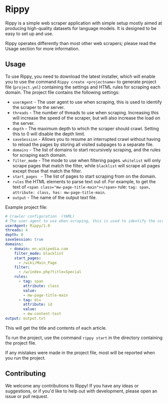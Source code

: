 # Rippy

Rippy is a simple web scraper application with simple setup mostly aimed at producing high-quality datasets for language models. It is designed to be easy to set up and use.

Rippy operates differently than most other web scrapers; please read the Usage section for more information. 

## Usage

To use Rippy, you need to download the latest installer, which will enable you to use the command `Rippy create <projectname>` to
generate project file (`project.yml`) containing the settings and HTML rules for scraping each domain. The project file contains the following settings:

* `userAgent` - The user agent to use when scraping, this is used to identify the scraper to the server.
* `threads` - The number of threads to use when scraping. Increasing this will increase the speed of the scraper, but will also increase the load on the server.
* `depth` - The maximum depth to which the scraper should crawl. Setting this to 0 will disable the depth limit.
* `saveSession` - Allows you to resume an interrupted crawl without having to reload the pages by storing all visited subpages to a separate file.
* `domains` - The list of domains to start recursively scraping, and the rules for scraping each domain.
* `filter_mode` - The mode to use when filtering pages. `whitelist` will only scrape pages that match the filter, while `blacklist` will scrape all pages except those that match the filter.
* `start_pages ` - The list of pages to start scraping from on the domain.
* `rules` the HTML elements to parse text out of. For example, to get the text of `<span class="mw-page-title-main"></span>` rule: `tag: span, attribute: class, has: mw-page-title-main`.
* `output` - The name of the output text file.

Example project file:

```yml
# Crawler configuration  (YAML)
# The user agent to use when scraping, this is used to identify the scraper to the server.
userAgent: Rippy/1.0
threads: 4
depth: 0
saveSession: true
domains:
  - domain: en.wikipedia.com
    filter_mode: blacklist
    start_pages:
      - /wiki/Main_Page
    filter:
      - /w/index.php?title=Special
    rules:
      - tag: span
        attribute: class
        value:
        - mw-page-title-main
      - tag: div
        attribute: id
        value:
        - mw-content-text
output: output.txt
```

This will get the title and contents of each article.

To run the project, use the command `rippy start` in the directory containing the project file.

If any mistakes were made in the project file, most will be reported when you run the project.

## Contributing

We welcome any contributions to Rippy! If you have any ideas or suggestions, or if you'd like to help out with development, please open an issue or pull request.
